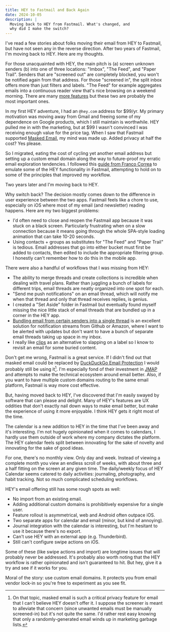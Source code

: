 ```yaml
---
title: HEY to Fastmail and Back Again
date: 2024-10-05
description: |
  Moving back to HEY from Fastmail. What's changed, and
  why did I make the switch?
---
```


I've read a few stories about folks moving their email from HEY to Fastmail, but have not seen any in the reverse direction. After two years of Fastmail, I'm moving back to HEY. Here are my thoughts.

For those unacquainted with HEY, the main pitch is (a) screen unknown senders (b) into one of three locations: "Imbox", "The Feed", and "Paper Trail". Senders that are "screened out" are completely blocked, you won't be notified again from that address. For those "screened in", the split inbox offers more than just filters and labels. "The Feed" for example aggregates emails into a continuous reader view that's nice browsing on a weekend morning. There are many [more features](https://www.hey.com/features/) but these two are probably the most important ones.

In my first HEY adventure, I had an `@hey.com` address for $99/yr. My primary motivation was moving away from Gmail and freeing some of my dependence on Google products, which I still maintain is worthwhile. HEY pulled me in with the marketing, but at $99 I wasn't convinced I was receiving enough value for the price tag. When I saw that Fastmail supported [Masked Email](https://1password.com/fastmail/), my mind was made up. Added privacy at half the cost? Yes please.

So I migrated, eating the cost of cycling yet another email address but setting up a custom email domain along the way to future-proof my erratic email exploration tendencies. I followed this [guide from Franco Correa](https://blog.francocorrea.com/posts/moving-from-hey-to-fastmail) to emulate some of the HEY functionality in Fastmail, attempting to hold on to some of the principles that improved my workflow.

Two years later and I'm moving back to HEY.

Why switch back? The decision mostly comes down to the difference in user experience between the two apps. Fastmail feels like a chore to use, especially on iOS where most of my email (and newsletter) reading happens. Here are my two biggest problems:

- I'd often need to close and reopen the Fastmail app because it was stuck on a black screen. Particularly frustrating when on a slow connection because it means going through the whole SPA-style loading animation that can take 10-20 seconds.
- Using contacts + groups as substitutes for "The Feed" and "Paper Trail" is tedious. Email addresses that go into either bucket must first be added to contacts, then edited to include the appropriate filtering group. I honestly can't remember how to do this in the mobile app.

There were also a handful of workflows that I was missing from HEY:

- The ability to merge threads and create collections is incredible when dealing with travel plans. Rather than juggling a bunch of labels for different trips, email threads are neatly organized into one spot for each.
- "Send me push notifications" on an email thread, which will notify me when that thread and only that thread receives replies, is genius.
- I created a "Set Aside" folder in Fastmail but eventually found myself missing the nice little stack of email threads that are bundled up in a corner in the HEY app.
- [Bundling email from certain senders into a single thread](https://www.hey.com/features/bundles/) is an excellent solution for notification streams from Github or Amazon, where I want to be alerted with updates but don't want to have a bunch of separate email threads taking up space in my inbox.
- I really like [clips](https://www.hey.com/features/clips-highlights/) as an alternative to slapping on a label so I know to revisit an email for some buried content.

Don't get me wrong, Fastmail is a great service. If I didn't find out that masked email could be replaced by [DuckDuckGo Email Protection](https://duckduckgo.com/email/) I would probably still be using it[^1]. I'm especially fond of their investment in [JMAP](https://www.fastmail.com/blog/jmap-new-email-open-standard/) and attempts to make the technical ecosystem around email better. Also, if you want to have multiple custom domains routing to the same email platform, Fastmail is way more cost effective.

But, having moved back to HEY, I've discovered that I'm easily swayed by software that can please and delight. Many of HEY's features are UX oddities that don't exactly nail down ways to make email better, but make the experience of using it more enjoyable. I think HEY gets it right most of the time.

The calendar is a new addition to HEY in the time that I've been away and it's interesting. I'm not hugely opinionated when it comes to calendars, I hardly use them outside of work where my company dictates the platform. The HEY calendar feels split between innovating for the sake of novelty and innovating for the sake of good ideas.

For one, there's no monthly view. Only day and week. Instead of viewing a complete month you view an endless scroll of weeks, with about three and a half fitting on the screen at any given time. The daily/weekly focus of HEY Calendar seems catered to daily activities: journaling, photography, and habit tracking. Not so much complicated scheduling workflows.

HEY's email offering still has some rough spots as well:

- No import from an existing email.
- Adding additional custom domains is prohibitively expensive for a single user.
- Feature rollout is asymmetrical, web and Android often outpace iOS.
- Two separate apps for calendar and email (minor, but kind of annoying).
- Journal integration with the calendar is interesting, but I'm hesitant to use it because there's no export.
- Can't use HEY with an external app (e.g. Thunderbird).
- Still can't configure swipe actions on iOS.

Some of these (like swipe actions and import) are longtime issues that will probably never be addressed. It's probably also worth noting that the HEY workflow is rather opinionated and isn't guaranteed to hit. But hey, give it a try and see if it works for you.

Moral of the story: use custom email domains. It protects you from email vendor lock-in so you're free to experiment as you see fit.

[^1]: On that topic, masked email is such a critical privacy feature for email that I can't believe HEY doesn't offer it. I suppose the screener is meant to alleviate that concern (since unwanted emails must be manually screened-in) but it's not quite the same. I'd rather rest easy knowing that only a randomly-generated email winds up in marketing garbage lists.
